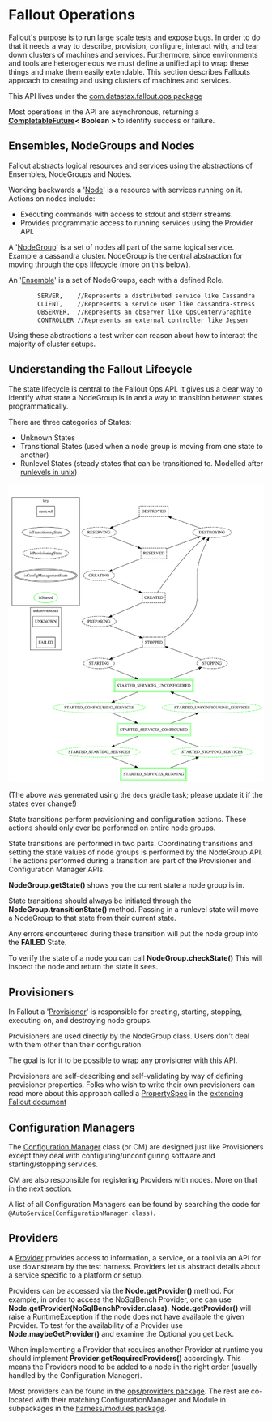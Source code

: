 # Fallout Operations

Fallout's purpose is to run large scale tests and expose bugs. In order to do that it needs a way to describe, provision, configure, interact with, and tear down clusters of machines and services.  Furthermore, since environments and tools are heterogeneous we must define a unified api to wrap these things and make them easily extendable.  This section describes Fallouts approach to creating and using clusters of machines and services.

This API lives under the [com.datastax.fallout.ops package](../src/main/java/com/datastax/fallout/ops)

Most operations in the API are asynchronous, returning a **[CompletableFuture](https://docs.oracle.com/javase/8/docs/api/java/util/concurrent/CompletableFuture.html)< Boolean >** to identify success or failure.

## Ensembles, NodeGroups and Nodes

Fallout abstracts logical resources and services using the abstractions of Ensembles, NodeGroups and Nodes.

Working backwards a '[Node](../src/main/java/com/datastax/fallout/ops/Node.java)' is a resource with services running on it.
Actions on nodes include:
- Executing commands with access to stdout and stderr streams.
- Provides programmatic access to running services using the Provider API.

A '[NodeGroup](../src/main/java/com/datastax/fallout/ops/NodeGroup.java)' is a set of nodes all part of the same logical service. Example a cassandra cluster. NodeGroup is the central abstraction for moving through the ops lifecycle (more on this below).

An '[Ensemble](../src/main/java/com/datastax/fallout/ops/Ensemble.java)' is a set of NodeGroups, each with a defined Role.

````
        SERVER,    //Represents a distributed service like Cassandra
        CLIENT,    //Represents a service user like cassandra-stress
        OBSERVER,  //Represents an observer like OpsCenter/Graphite
        CONTROLLER //Represents an external controller like Jepsen
````

Using these abstractions a test writer can reason about how to interact the majority of cluster setups.

## Understanding the Fallout Lifecycle

The state lifecycle is central to the Fallout Ops API. It gives us a clear way to identify what state a NodeGroup is in and a way to transition between states programmatically.

There are three categories of States:

- Unknown States
- Transitional States (used when a node group is moving from one state to another)
- Runlevel States (steady states that can be transitioned to.  Modelled after [runlevels in unix](https://en.wikipedia.org/wiki/Runlevel))

![Node Group states](node-group-states.png)

(The above was generated using the `docs` gradle task; please update it if the states ever change!)

State transitions perform provisioning and configuration actions. These actions should only ever be performed on entire node groups.

State transitions are performed in two parts. Coordinating transitions and setting the state values of node groups is performed by the NodeGroup API. The actions performed during a transition are part of the Provisioner and Configuration Manager APIs.

**NodeGroup.getState()** shows you the current state a node group is in.

State transitions should always be initiated through the **NodeGroup.transitionState()** method. Passing in a runlevel state will move a NodeGroup to that state from their current state.

Any errors encountered during these transition will put the node group into the **FAILED** State.

To verify the state of a node you can call **NodeGroup.checkState()**  This will inspect the node and return the state it sees.

## Provisioners

In Fallout a '[Provisioner](../src/main/java/com/datastax/fallout/ops/Provisioner.java)' is responsible for creating, starting, stopping, executing on, and destroying node groups.

Provisioners are used directly by the NodeGroup class.  Users don't deal with them other than their configuration.

The goal is for it to be possible to wrap any provisioner with this API.

Provisioners are self-describing and self-validating by way of defining provisioner properties.  Folks who wish to write their own provisioners can read more about this approach called a [PropertySpec](../src/main/java/com/datastax/fallout/ops/PropertySpec.java) in the [extending Fallout document](extending.md)

## Configuration Managers

The [Configuration Manager](../src/main/java/com/datastax/fallout/ops/ConfigurationManager.java) class (or CM) are designed just like Provisioners except they deal with configuring/unconfiguring software and starting/stopping services.

CM are also responsible for registering Providers with nodes. More on that in the next section.

A list of all Configuration Managers can be found by searching the code for `@AutoService(ConfigurationManager.class)`.

## Providers

A [Provider](../src/main/java/com/datastax/fallout/ops/Provider.java) provides access to information, a service, or a tool via an API for use downstream by the test harness.  Providers let us abstract details about a service specific to a platform or setup.

Providers can be accessed via the **Node.getProvider()** method. For example, in order to access the NoSqlBench Provider, one can use **Node.getProvider(NoSqlBenchProvider.class)**.
**Node.getProvider()** will raise a RuntimeException if the node does not have available the given Provider.
To test for the availability of a Provider use **Node.maybeGetProvider()** and examine the Optional you get back. 

When implementing a Provider that requires another Provider at runtime you should implement **Provider.getRequiredProviders()** accordingly.
This means the Providers need to be added to a node in the right order (usually handled by the Configuration Manager).

Most providers can be found in the [ops/providers package](../src/main/java/com/datastax/fallout/ops/providers). The rest are co-located with their matching ConfigurationManager and Module in subpackages in the [harness/modules package](../src/main/java/com/datastax/fallout/harness/modules).
